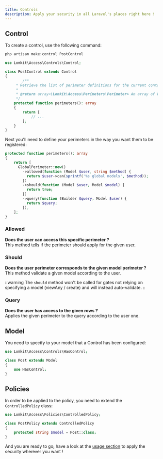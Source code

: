```yaml
---
title: Controls
description: Apply your security in all Laravel's places right here !
---
```


## Control

To create a control, use the following command:

```bash
php artisan make:control PostControl
```

```php
use Lomkit\Access\Controls\Control;

class PostControl extends Control
{
        /**
     * Retrieve the list of perimeter definitions for the current control.
     *
     * @return array<\Lomkit\Access\Perimeters\Perimeter> An array of Perimeter objects.
     */
    protected function perimeters(): array
    {
        return [
            // ...    
        ];
    }
}
```

Next you'll need to define your perimeters in the way you want them to be registered:

```php
protected function perimeters(): array
{
    return [
      GlobalPerimeter::new()
        ->allowed(function (Model $user, string $method) {
          return $user->can(sprintf('%s global models', $method));
        })
        ->should(function (Model $user, Model $model) {
          return true;
        })
        ->query(function (Builder $query, Model $user) {
          return $query;
        }), 
    ];
}
```

### Allowed

**Does the user can access this specific perimeter ?**  
This method tells if the perimeter should apply for the given user.

### Should

**Does the user perimeter corresponds to the given model perimeter ?**  
This method validate a given model according to the user.

::warning
The `should` method won't be called for gates not relying on specifying a model (viewAny / create) and will instead auto-validate.
::

### Query

**Does the user has access to the given rows ?**  
Applies the given perimeter to the query according to the user one.

## Model

You need to specify to your model that a Control has been configured:

```php
use Lomkit\Access\Controls\HasControl;

class Post extends Model
{
    use HasControl;
}
```

## Policies

In order to be applied to the policy, you need to extend the `ControlledPolicy` class:

```php
use Lomkit\Access\Policies\ControlledPolicy;

class PostPolicy extends ControlledPolicy
{
    protected string $model = Post::class;
}
```

And you are ready to go, have a look at the [usage section](/essentials/usage) to apply the security wherever you want !
